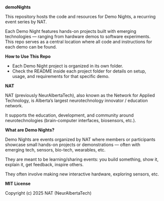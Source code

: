 **demoNights**

This repository hosts the code and resources for Demo Nights, a recurring event series by NAT.

Each Demo Night features hands-on projects built with emerging technologies — ranging from hardware demos to software experiments. This repo serves as a central location where all code and instructions for each demo can be found.

**How to Use This Repo**

- Each Demo Night project is organized in its own folder.
- Check the README inside each project folder for details on setup, usage, and requirements for that specific demo.

**NAT**

NAT (previously NeurAlbertaTech), also known as the Network for Applied Technology, is Alberta’s largest neurotechnology innovator / education network. 

It supports the education, development, and community around neurotechnologies (brain-computer interfaces, biosensors, etc.). 

**What are Demo Nights?**

Demo Nights are events organized by NAT where members or participants showcase small hands-on projects or demonstrations — often with emerging tech, sensors, bio-tech, wearables, etc.

They are meant to be learning/sharing events: you build something, show it, explain it, get feedback, inspire others.

They often involve making new interactive hardware, exploring sensors, etc.

**MIT License**

Copyright (c) 2025 NAT (NeurAlbertaTech)
